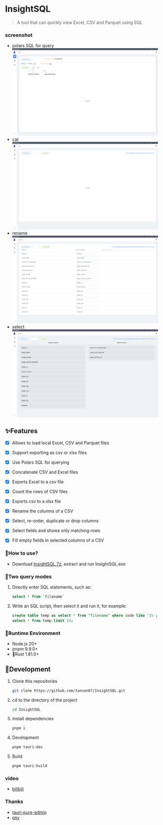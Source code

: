 <h1>InsightSQL</h1>

> A tool that can quickly view Excel, CSV and Parquet using SQL

### screenshot
* polars SQL for query
![sqlp](/demo/sqlp.png)
* cat
![cat](/demo/cat.png)
* rename
![rename](/demo/rename.png)
* select
![select](/demo/select.png)



## ✨Features

- [x] Allows to load local Excel, CSV and Parquet files
- [x] Support exporting as csv or xlsx files
- [x] Use Polars SQL for querying
- [x] Concatenate CSV and Excel files
- [x] Exports Excel to a csv file
- [x] Count the rows of CSV files
- [x] Exports csv to a xlsx file
- [x] Rename the columns of a CSV
- [x] Select, re-order, duplicate or drop columns
- [x] Select fields and shows only matching rows
- [x] Fill empty fields in selected columns of a CSV


### 🍖How to use?

* Download [InsightSQL.7z](https://github.com/tansen87/sqlp/releases/), extract and run InsightSQL.exe

### 🧀Two query modes

1. Directly enter SQL statements, such as:

   ```sql
   select * from `filename`
   ```

2. Write an SQL script, then select it and run it, for example:

   ```sql
   create table temp as select * from "filename" where code like '1%';
   select * from temp limit 10;
   ```

### 🏃‍Runtime Environment

* Node.js 20+
* pnpm 9.9.0+
* 🦀Rust 1.81.0+

## 🚀Development

1. Clone this repositories

   ```bash
   git clone https://github.com/tansen87/InsightSQL.git
   ```

2. cd to the directory of the project

   ```bash
   cd InsightSQL
   ```

3. Install dependencies

   ```bash
   pnpm i
   ```

4. Development

   ```bash
   pnpm tauri:dev
   ```

5. Build

   ```bash
   pnpm tauri:build
   ```

### video

* [bilibili](https://www.bilibili.com/video/BV1XS411c7zd/?spm_id_from=333.999.0.0&vd_source=5ee5270944c6e7a459e1311330bf455c)

### Thanks
* [tauri-pure-admin](https://github.com/pure-admin/tauri-pure-admin)
* [qsv](https://github.com/jqnatividad/qsv)
